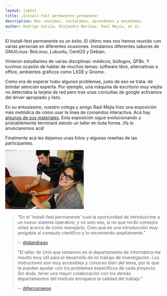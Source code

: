```yaml
---
layout: jspost
title: ¡Install-fest permanente permanece!
description: Nos reunimos, instalamos, aprendimos y enseñamos
author: Rodrigo García, Alejandro Marínez, Raúl Mejía, et al.
---
```


El Install-fest permanente es un éxito. El último mes nos hemos
reunido con varias personas en diferentes ocasiones. Instalamos
diferentes sabores de GNU/Linux: BioLinux, Lubuntu, CentOS y Debian.

Vinieron estudiantes de varias disciplinas: médicos, biólogos, QFBs. Y
tuvimos ocasión de hablar de muchos temas: software libre,
alternativas a office, ambientes gráficos como LXDE y Gnome.

Como era de esperar hubo algunos problemas, justo de eso se trata: de
brindar atención experta. Por ejemplo, una máquina de escritorio muy
viejita no detectaba la tarjeta de red pero tras unas consultas de
google activamos del driver apropiado y listo.

En su entusiasmo, nuestro colega y amigo Raúl Mejía hizo una
exposición más metódica de cómo usar la línea de comandos interactiva.
Acá hay
[algunos de sus materiales](https://github.com/raulmejia/Cursos/tree/master/Introduccion_GNU_Linux).
Esta exposición sigue evolucionando y probablemente terminará siendo
un taller en toda forma. ¡Ya lo anunciaremos acá!

Finalmente acá les dejamos unas fotos y algunas reseñas de las
participantes.


<img src="/static/installfest-permanente-ddrago-agmartinez.jpg" width="50%">

> "En el 'install-fest permanente' tuve la oportunidad de introducirme a
> un nuevo sistema operativo; y no solo eso, si no que recibí consejos
> utiles acerca de como manejarlo. Creo que es una introducción muy
> amigable al computo científico y lo recomiendo ampliamente."
>
>   --  [@diandrago](https://twitter.com/diandrago)


> "El taller de Unix que tomamos en el departamento de informática me
> resultó muy útil para el desarrollo de mi trabajo de investigación.
> Los instructores son muy accesibles y conocen bien del tema, por lo
> que te pueden ayudar con los problemas específicos de cada proyecto.
> Sin duda, tener una mayor colaboración con los demás departamentos del
> instituto enriquece la calidad del trabajo."
>
>   -- [@fercornejog](https://twitter.com/fercornejog)
